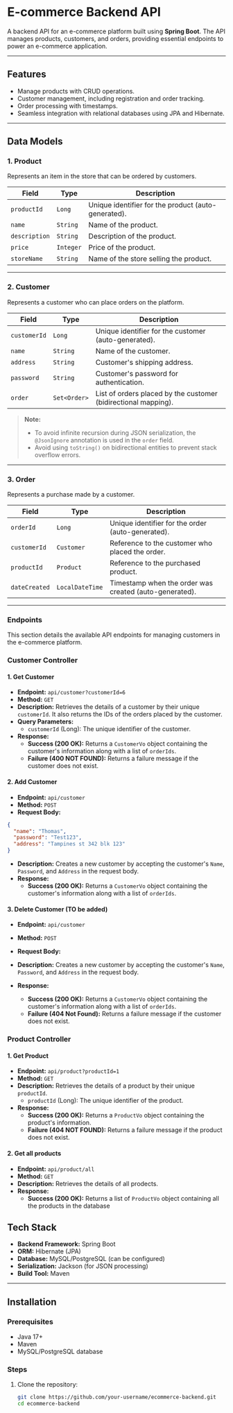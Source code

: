 # E-commerce Backend API

A backend API for an e-commerce platform built using **Spring Boot**. The API manages products, customers, and orders, providing essential endpoints to power an e-commerce application.

---

## Features

- Manage products with CRUD operations.
- Customer management, including registration and order tracking.
- Order processing with timestamps.
- Seamless integration with relational databases using JPA and Hibernate.

---

## Data Models

### 1. **Product**
Represents an item in the store that can be ordered by customers.

| Field        | Type       | Description                  |
|--------------|------------|------------------------------|
| `productId`  | `Long`     | Unique identifier for the product (auto-generated). |
| `name`       | `String`   | Name of the product.         |
| `description`| `String`   | Description of the product.  |
| `price`      | `Integer`  | Price of the product.        |
| `storeName`  | `String`   | Name of the store selling the product. |

---

### 2. **Customer**
Represents a customer who can place orders on the platform.

| Field        | Type       | Description                  |
|--------------|------------|------------------------------|
| `customerId` | `Long`     | Unique identifier for the customer (auto-generated). |
| `name`       | `String`   | Name of the customer.        |
| `address`    | `String`   | Customer's shipping address. |
| `password`   | `String`   | Customer's password for authentication. |
| `order`      | `Set<Order>` | List of orders placed by the customer (bidirectional mapping). |

> **Note:**
> - To avoid infinite recursion during JSON serialization, the `@JsonIgnore` annotation is used in the `order` field.
> - Avoid using `toString()` on bidirectional entities to prevent stack overflow errors.

---

### 3. **Order**
Represents a purchase made by a customer.

| Field        | Type            | Description                  |
|--------------|-----------------|------------------------------|
| `orderId`    | `Long`          | Unique identifier for the order (auto-generated). |
| `customerId` | `Customer`      | Reference to the customer who placed the order. |
| `productId`  | `Product`       | Reference to the purchased product. |
| `dateCreated`| `LocalDateTime` | Timestamp when the order was created (auto-generated). |

---

### Endpoints

This section details the available API endpoints for managing customers in the e-commerce platform.

### Customer Controller
#### 1. **Get Customer**

- **Endpoint:** `api/customer?customerId=6`
- **Method:** `GET`
- **Description:** Retrieves the details of a customer by their unique `customerId`. It also returns the IDs of the orders placed by the customer.
- **Query Parameters:**
    - `customerId` (Long): The unique identifier of the customer.
- **Response:**
    - **Success (200 OK):** Returns a `CustomerVo` object containing the customer's information along with a list of `orderIds`.
    - **Failure (400 NOT FOUND):** Returns a failure message if the customer does not exist.
  
#### 2. **Add Customer**

- **Endpoint:** `api/customer`
- **Method:** `POST`
- **Request Body:**  
```json
{
  "name": "Thomas",
  "password": "Test123",
  "address": "Tampines st 342 blk 123"
}
```
- **Description:** Creates a new customer by accepting the customer's `Name`, `Password`, and `Address` in the request body.
- **Response:**
    - **Success (200 OK):** Returns a `CustomerVo` object containing the customer's information along with a list of `orderIds`.

#### 3. **Delete Customer** (TO be added)

- **Endpoint:** `api/customer`
- **Method:** `POST`
- **Request Body:**

- **Description:** Creates a new customer by accepting the customer's `Name`, `Password`, and `Address` in the request body.
- **Response:**
    - **Success (200 OK):** Returns a `CustomerVo` object containing the customer's information along with a list of `orderIds`.
    - **Failure (404 Not Found):** Returns a failure message if the customer does not exist.

### Product Controller

#### 1. **Get Product**

- **Endpoint:** `api/product?productId=1`
- **Method:** `GET`
- **Description:** Retrieves the details of a product by their unique `productId`.
    - `productId` (Long): The unique identifier of the product.
- **Response:**
    - **Success (200 OK):** Returns a `ProductVo` object containing the product's information.
    - **Failure (404 NOT FOUND):** Returns a failure message if the product does not exist.

#### 2. **Get all products**

- **Endpoint:** `api/product/all`
- **Method:** `GET`
- **Description:** Retrieves the details of all prodects.
- **Response:**
    - **Success (200 OK):** Returns a list of `ProductVo` object containing all the products in the database
  
## Tech Stack

- **Backend Framework:** Spring Boot
- **ORM:** Hibernate (JPA)
- **Database:** MySQL/PostgreSQL (can be configured)
- **Serialization:** Jackson (for JSON processing)
- **Build Tool:** Maven

---

## Installation

### Prerequisites
- Java 17+
- Maven
- MySQL/PostgreSQL database

### Steps
1. Clone the repository:
   ```bash
   git clone https://github.com/your-username/ecommerce-backend.git
   cd ecommerce-backend
